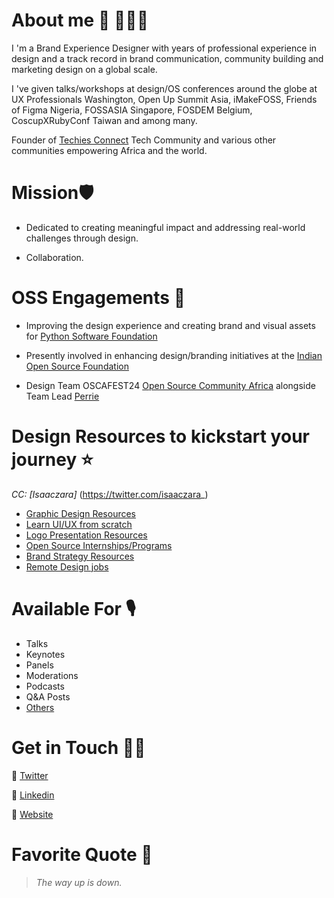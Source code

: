 # About me 🥑 👨🏾‍💻
I 'm a Brand Experience Designer with years of professional experience in design and a track record in brand communication, community building and marketing design on a global scale.

I 've given talks/workshops at design/OS conferences around the globe at UX Professionals Washington, Open Up Summit Asia, iMakeFOSS, Friends of Figma Nigeria, FOSSASIA Singapore, FOSDEM Belgium, CoscupXRubyConf Taiwan and among many. 

Founder of [Techies Connect](https://twitter.com/Techies_Connect) Tech Community and various other communities empowering Africa and the world.

# Mission🛡
- Dedicated to creating meaningful impact and addressing real-world challenges through design. 

- Collaboration.

# OSS Engagements 📍
- Improving the design experience and creating brand and visual assets for [Python Software Foundation ](https://www.python.org/psf-landing/)

- Presently involved in enhancing design/branding initiatives at the [Indian Open Source Foundation](https://github.com/IndianOpenSourceFoundation) 

- Design Team OSCAFEST24 [Open Source Community Africa](https://twitter.com/oscafrica) alongside Team Lead [Perrie](https://github.com/perriefidelis)

# Design Resources to kickstart your journey ⭐️
_CC: [Isaaczara]_
(https://twitter.com/isaaczara_)
- [Graphic Design Resources](https://twitter.com/isaaczara_/status/1542826249684488193?s=20&t=cXexeAaM2Z5LDDQAr4yyNA)
- [Learn UI/UX from scratch](https://twitter.com/isaaczara_/status/1543920774263803906?s=20&t=cXexeAaM2Z5LDDQAr4yyNA)
- [Logo Presentation Resources](https://twitter.com/isaaczara_/status/1541679662350454784?s=20&t=cXexeAaM2Z5LDDQAr4yyNA)
- [Open Source Internships/Programs](https://twitter.com/isaaczara_/status/1542430578682875906?s=20&t=cXexeAaM2Z5LDDQAr4yyNA)
- [Brand Strategy Resources](https://twitter.com/isaaczara_/status/1542054719186690049?s=20&t=cXexeAaM2Z5LDDQAr4yyNA)
- [Remote Design jobs](https://twitter.com/isaaczara_/status/1543195600660963328?s=20&t=cXexeAaM2Z5LDDQAr4yyNA)

# Available For 🎙
- Talks
- Keynotes
- Panels
- Moderations
- Podcasts
- Q&A Posts
- [Others](https://isaaczara.com)

# Get in Touch 👍🏽
🔗 [Twitter](https://twitter.com/treasure_singx)

🔗 [Linkedin](https://www.linkedin.com/in/isaac-sixtus-chizaram-41220a171/)

🔗 [Website](https://treasurejerry.com)

# Favorite Quote 📖
> _The way up is down._
